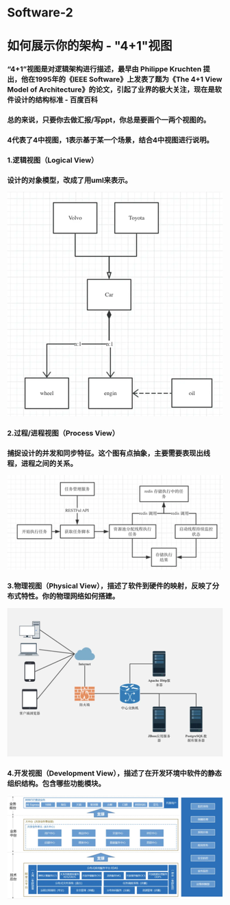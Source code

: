 # Software-2
# 如何展示你的架构 - "4+1"视图
### “4+1”视图是对逻辑架构进行描述，最早由 Philippe Kruchten 提出，他在1995年的《IEEE Software》上发表了题为《The 4+1 View Model of Architecture》的论文，引起了业界的极大关注，现在是软件设计的结构标准 - 百度百科
### 总的来说，只要你去做汇报/写ppt，你总是要画个一两个视图的。
### 4代表了4中视图，1表示基于某一个场景，结合4中视图进行说明。
### 1.逻辑视图（Logical View）
### 设计的对象模型，改成了用uml来表示。
![image](https://github.com/zipo0505/Software-2/blob/main/logic1.png)
### 2.过程/进程视图（Process View）
### 捕捉设计的并发和同步特征。这个图有点抽象，主要需要表现出线程，进程之间的关系。
![image](https://github.com/zipo0505/Software-2/blob/main/logic2.png)
### 3.物理视图（Physical View），描述了软件到硬件的映射，反映了分布式特性。你的物理网络如何搭建。
![image](https://github.com/zipo0505/Software-2/blob/main/logic3.png)
### 4.开发视图（Development View），描述了在开发环境中软件的静态组织结构。包含哪些功能模块。
![image](https://github.com/zipo0505/Software-2/blob/main/logic4.png)
